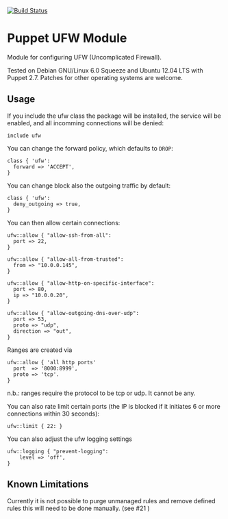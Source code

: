 [![Build Status](https://secure.travis-ci.org/attachmentgenie/attachmentgenie-ufw.png)](http://travis-ci.org/attachmentgenie/attachmentgenie-ufw)

Puppet UFW Module
=================

Module for configuring UFW (Uncomplicated Firewall).

Tested on Debian GNU/Linux 6.0 Squeeze and Ubuntu 12.04 LTS with Puppet 2.7.
Patches for other operating systems are welcome.

Usage
-----

If you include the ufw class the package will be installed, the service
will be enabled, and all incomming connections will be denied:

```puppet
include ufw
```

You can change the forward policy, which defaults to `DROP`:

```puppet
class { 'ufw':
  forward => 'ACCEPT',
}
```

You can change block also the outgoing traffic by default:

```puppet
class { 'ufw':
  deny_outgoing => true,
}
```

You can then allow certain connections:

```puppet
ufw::allow { "allow-ssh-from-all":
  port => 22,
}

ufw::allow { "allow-all-from-trusted":
  from => "10.0.0.145",
}

ufw::allow { "allow-http-on-specific-interface":
  port => 80,
  ip => "10.0.0.20",
}

ufw::allow { "allow-outgoing-dns-over-udp":
  port => 53,
  proto => "udp",
  direction => "out",
}
```

Ranges are created via

```puppet
ufw::allow { 'all http ports'
  port  => '8000:8999',
  proto => 'tcp'.
}
```

n.b.: ranges require the protocol to be tcp or udp. It cannot be any.

You can also rate limit certain ports (the IP is blocked if it initiates
6 or more connections within 30 seconds):

```puppet
ufw::limit { 22: }
```

You can also adjust the ufw logging settings

```puppet
ufw::logging { "prevent-logging":
    level => 'off',
}
```

## Known Limitations ##
Currently it is not possible to purge unmanaged rules and remove defined rules this will need to be done manually. (see #21 )
